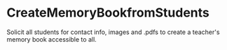 # CreateMemoryBookfromStudents
Solicit all students for contact info, images and .pdfs to create a teacher's memory book accessible to all.
